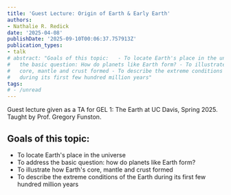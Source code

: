 ```yaml
---
title: 'Guest Lecture: Origin of Earth & Early Earth'
authors:
- Nathalie R. Redick
date: '2025-04-08'
publishDate: '2025-09-10T00:06:37.757913Z'
publication_types:
- talk
# abstract: "Goals of this topic:   - To locate Earth's place in the universe - To address
#   the basic question: How do planets like Earth form? - To illustrate how Earth's
#   core, mantle and crust formed - To describe the extreme conditions of the Earth
#   during its first few hundred million years"
tags:
# - /unread
---
```


Guest lecture given as a TA for GEL 1: The Earth at UC Davis, Spring 2025. Taught by Prof. Gregory Funston.

## Goals of this topic:

- To locate Earth's place in the universe
- To address the basic question: how do planets like Earth form?
- To illustrate how Earth's core, mantle and crust formed
- To describe the extreme conditions of the Earth during its first few hundred million years
